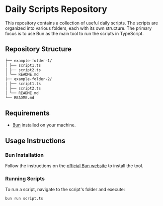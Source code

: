 # Daily Scripts Repository

This repository contains a collection of useful daily scripts. The scripts are organized into various folders, each with its own structure. The primary focus is to use Bun as the main tool to run the scripts in TypeScript.

## Repository Structure

```bash
├── example-folder-1/
│ ├── script1.ts
│ ├── script2.ts
│ └── README.md
├── example-folder-2/
│ ├── script1.ts
│ ├── script2.ts
│ └── README.md
└── README.md
```

## Requirements

- [Bun](https://bun.sh/) installed on your machine.

## Usage Instructions

### Bun Installation

Follow the instructions on the [official Bun website](https://bun.sh/) to install the tool.

### Running Scripts

To run a script, navigate to the script's folder and execute:

```bash
bun run script.ts
```
